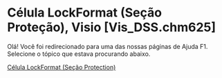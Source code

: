 
# Célula LockFormat (Seção Proteção), Visio [Vis_DSS.chm625]

Olá! Você foi redirecionado para uma das nossas páginas de Ajuda F1. Selecione o tópico que estava procurando abaixo.

[Célula LockFormat (Seção Protection)](http://msdn.microsoft.com/library/e9a640f4-0af0-317c-b77b-f32c651e87b4%28Office.15%29.aspx)
